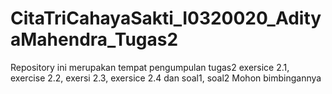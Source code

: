 # CitaTriCahayaSakti_I0320020_AdityaMahendra_Tugas2
Repository ini merupakan tempat pengumpulan tugas2 
exersice 2.1, exercise 2.2, exersi 2.3, exersice 2.4
dan soal1, soal2
Mohon bimbingannya